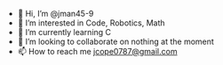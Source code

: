 - 👋 Hi, I’m @jman45-9
- 👀 I’m interested in Code, Robotics, Math
- 🌱 I’m currently learning C
- 💞️ I’m looking to collaborate on nothing at the moment
- 📫 How to reach me jcope0787@gmail.com

<!---
jman45-9/jman45-9 is a ✨ special ✨ repository because its `README.md` (this file) appears on your GitHub profile.
You can click the Preview link to take a look at your changes.
--->
